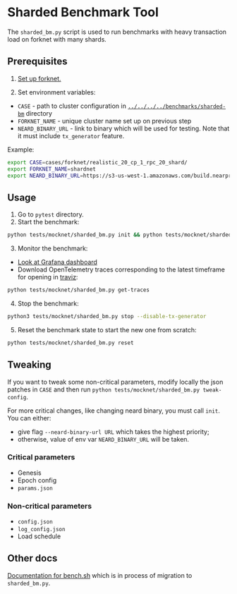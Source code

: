 # Sharded Benchmark Tool

The `sharded_bm.py` script is used to run benchmarks with heavy transaction load on forknet with many shards.

## Prerequisites

1. [Set up forknet.](../../../../benchmarks/sharded-bm/README.md#forknet)

2. Set environment variables:

* `CASE` - path to cluster configuration in [`../../../../benchmarks/sharded-bm`](../../../../benchmarks/sharded-bm) directory
* `FORKNET_NAME` - unique cluster name set up on previous step
* `NEARD_BINARY_URL` - link to binary which will be used for testing. Note that it must include `tx_generator` feature.

Example:

```bash
export CASE=cases/forknet/realistic_20_cp_1_rpc_20_shard/
export FORKNET_NAME=shardnet
export NEARD_BINARY_URL=https://s3-us-west-1.amazonaws.com/build.nearprotocol.com/nearcore/Linux/tx-generator-neard/neard
```

## Usage

1. Go to `pytest` directory.
2. Start the benchmark:

```bash
python tests/mocknet/sharded_bm.py init && python tests/mocknet/sharded_bm.py start --enable-tx-generator
```

3. Monitor the benchmark:

* [Look at Grafana dashboard](../../../../benchmarks/sharded-bm/README.md#forknet---monitoring)
* Download OpenTelemetry traces corresponding to the latest timeframe for opening in [traviz](https://github.com/jancionear/traviz):

```bash
python tests/mocknet/sharded_bm.py get-traces
```

4. Stop the benchmark:

```bash
python3 tests/mocknet/sharded_bm.py stop --disable-tx-generator
```

5. Reset the benchmark state to start the new one from scratch:

```bash
python tests/mocknet/sharded_bm.py reset
```

## Tweaking

If you want to tweak some non-critical parameters, modify locally the json patches in `CASE` and then run `python tests/mocknet/sharded_bm.py tweak-config`.

For more critical changes, like changing neard binary, you must call `init`. You can either:

* give flag `--neard-binary-url URL` which takes the highest priority;
* otherwise, value of env var `NEARD_BINARY_URL` will be taken.

### Critical parameters

* Genesis
* Epoch config
* `params.json`

### Non-critical parameters

* `config.json`
* `log_config.json`
* Load schedule

## Other docs

[Documentation for bench.sh](../../../../benchmarks/sharded-bm/README.md) which is in process of migration to `sharded_bm.py`.

